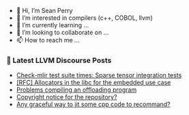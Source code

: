 - 👋 Hi, I’m Sean Perry
- 👀 I’m interested in compilers (c++, COBOL, llvm)
- 🌱 I’m currently learning ...
- 💞️ I’m looking to collaborate on ...
- 📫 How to reach me ...

<!---
s66perry/s66perry is a ✨ special ✨ repository because its `README.md` (this file) appears on your GitHub profile.
You can click the Preview link to take a look at your changes.
--->
### 📕 Latest LLVM Discourse Posts

<!-- DISCOURSE-LLVM:START -->
- [Check-mlir test suite times: Sparse tensor integration tests](https://discourse.llvm.org/t/check-mlir-test-suite-times-sparse-tensor-integration-tests/70972#post_11)
- [[RFC] Allocators in the libc for the embedded use case](https://discourse.llvm.org/t/rfc-allocators-in-the-libc-for-the-embedded-use-case/71284#post_1)
- [Problems compiling an offloading program](https://discourse.llvm.org/t/problems-compiling-an-offloading-program/71155#post_3)
- [Copyright notice for the repository?](https://discourse.llvm.org/t/copyright-notice-for-the-repository/70597#post_5)
- [Any graceful way to jit some cpp code to recommand?](https://discourse.llvm.org/t/any-graceful-way-to-jit-some-cpp-code-to-recommand/71278#post_2)
<!-- DISCOURSE-LLVM:END -->
